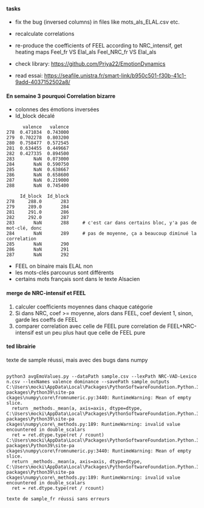 #### tasks
- fix the bug (inversed columns) in files like mots_als_ELAL.csv etc.
- recalculate correlations
- re-produce the coefficients of FEEL according to NRC_intensif, get heating maps
	Feel_fr VS Elal_als
	Feel_NRC_fr VS Elal_als

- check library: https://github.com/Priya22/EmotionDynamics
- read essai: https://seafile.unistra.fr/smart-link/b950c501-f30b-41c1-9add-4037152502a8/

#### En semaine 3 pourquoi Correlation bizarre
- colonnes des émotions inversées
- Id_block décalé
```shell
      valence   valence     
278  0.471034  0.743000
279  0.702278  0.803200
280  0.758477  0.572545
281  0.634455  0.449667
282  0.427335  0.894500
283       NaN  0.073000
284       NaN  0.590750
285       NaN  0.638667
286       NaN  0.658600
287       NaN  0.219000
288       NaN  0.745400  

     Id_block  Id_block
278     288.0       283
279     289.0       284
281     291.0       286
282     292.0       287
283       NaN       288     # c'est car dans certains bloc, y'a pas de mot-clé, donc
284       NaN       289     # pas de moyenne, ça a beaucoup diminué la correlation
285       NaN       290
286       NaN       291
287       NaN       292
```
- FEEL on binaire mais ELAL non
- les mots-clés parcourus sont différents
- certains mots français sont dans le texte Alsacien

#### merge de NRC-intensif et FEEL
1. calculer coefficients moyennes dans chaque catégorie
2. Si dans NRC, coef >= moyenne, alors dans FEEL, coef devient 1, sinon, garde les coeffs de FEEL
3. comparer correlation avec celle de FEEL pure
	correlation de FEEL+NRC-intensif est un peu plus haut que celle de FEEL pure

#### ted librairie
texte de sample réussi, mais avec des bugs dans numpy

```shell

python3 avgEmoValues.py --dataPath sample.csv --lexPath NRC-VAD-Lexico
n.csv --lexNames valence dominance --savePath sample_outputs
C:\Users\mocki\AppData\Local\Packages\PythonSoftwareFoundation.Python.3.9_qbz5n2kfra8p0\LocalCache\local-packages\Python39\site-pa
ckages\numpy\core\fromnumeric.py:3440: RuntimeWarning: Mean of empty slice.
  return _methods._mean(a, axis=axis, dtype=dtype,
C:\Users\mocki\AppData\Local\Packages\PythonSoftwareFoundation.Python.3.9_qbz5n2kfra8p0\LocalCache\local-packages\Python39\site-pa
ckages\numpy\core\_methods.py:189: RuntimeWarning: invalid value encountered in double_scalars
  ret = ret.dtype.type(ret / rcount)
C:\Users\mocki\AppData\Local\Packages\PythonSoftwareFoundation.Python.3.9_qbz5n2kfra8p0\LocalCache\local-packages\Python39\site-pa
ckages\numpy\core\fromnumeric.py:3440: RuntimeWarning: Mean of empty slice.
  return _methods._mean(a, axis=axis, dtype=dtype,
C:\Users\mocki\AppData\Local\Packages\PythonSoftwareFoundation.Python.3.9_qbz5n2kfra8p0\LocalCache\local-packages\Python39\site-pa
ckages\numpy\core\_methods.py:189: RuntimeWarning: invalid value encountered in double_scalars
  ret = ret.dtype.type(ret / rcount)

texte de sample_fr réussi sans erreurs
```
